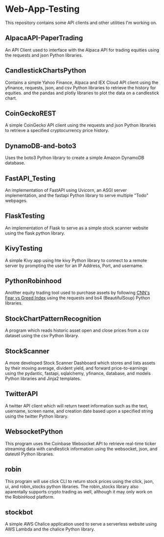 # Web-App-Testing
This repository contains some API clients and other utilities I'm working on.

## AlpacaAPI-PaperTrading
An API Client used to interface with the Alpaca API for trading equities using the requests and json Python libraries.

## CandlestickChartsPython
Contains a simple Yahoo Finance, Alpaca and IEX Cloud API client using the yfinance, requests, json, and csv Python libraries to retrieve the history for equities. and the pandas and plotly libraries to plot the data on a candlestick chart.

## CoinGeckoREST
A simple CoinGecko API client using the requests and json Python libraries to retrieve a specified cryptocurrency price history.

## DynamoDB-and-boto3
Uses the boto3 Python library to create a simple Amazon DynamoDB database.

## FastAPI_Testing
An implementation of FastAPI using Uvicorn, an ASGI server implementation, and the fastapi Python library to serve multiple "Todo" webpages.

## FlaskTesting
An implementation of Flask to serve as a simple stock scanner website using the flask python library.

## KivyTesting
A simple Kivy app using hte kivy Python library to connect to a remote server by prompting the user for an IP Address, Port, and username.

## PythonRobinhood
Another equity trading tool used to purchase assets by following [CNN's Fear vs Greed Index](https://money.cnn.com/data/fear-and-greed/) using the requests and bs4 (BeautifulSoup) Python libraries.

## StockChartPatternRecognition
A program which reads historic asset open and close prices from a csv dataset using the csv Python library.

## StockScanner
A more developed Stock Scanner Dashboard which stores and lists assets by their moving average, divident yield, and forward price-to-earnings using the pydantic, fastapi, sqlalchemy, yfinance, database, and models Python libraries and Jinja2 templates.

## TwitterAPI
A twitter API client which will return tweet information such as the text, username, screen name, and creation date based upon a specified string using the twitter Python library.

## WebsocketPython
This program uses the Coinbase Websocket API to retrieve real-time ticker streaming data with candlestick information using the websocket, json, and dateutil Python libraries.

## robin
This program will use click CLI to return stock prices using the click, json, ui, and robin_stocks python libraries. The robin_stocks library also aparentally supports crypto trading as well, although it may only work on the RobinHood platform.

## stockbot
A simple AWS Chalice application used to serve a serverless website using AWS Lambda and the chalice Python library.
